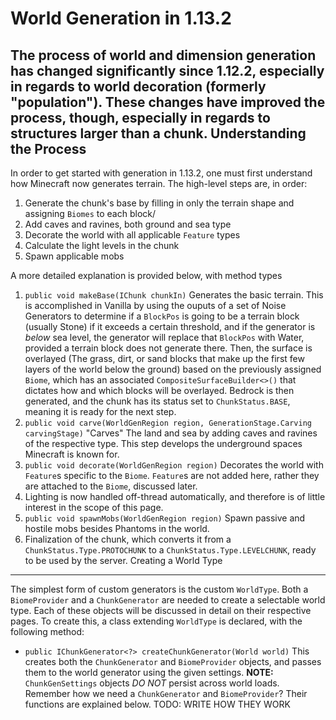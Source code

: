 World Generation in 1.13.2
==========================
The process of world and dimension generation has changed significantly since 1.12.2, especially in regards to world decoration (formerly "population"). These changes have improved the process, though, especially in regards to structures larger than a chunk.
Understanding the Process
---------------
In order to get started with generation in 1.13.2, one must first understand how Minecraft now generates terrain.
The high-level steps are, in order:
1. Generate the chunk's base by filling in only the terrain shape and assigning `Biomes` to each block/
2. Add caves and ravines, both ground and sea type
3. Decorate the world with all applicable `Feature` types
4. Calculate the light levels in the chunk
5. Spawn applicable mobs

A more detailed explanation is provided below, with method types

1. `public void makeBase(IChunk chunkIn)`
  Generates the basic terrain. This is accomplished in Vanilla by using the ouputs of a set of Noise Generators to determine if a `BlockPos` is going to be a terrain block (usually Stone) if it exceeds a certain threshold, and if the generator is _below_ sea level, the generator will replace that `BlockPos` with Water, provided a terrain block does not generate there. Then, the surface is overlayed (The grass, dirt, or sand blocks that make up the first few layers of the world below the ground) based on the previously assigned `Biome`, which has an associated `CompositeSurfaceBuilder<>()` that dictates how and which blocks will be overlayed. Bedrock is then generated, and the chunk has its status set to `ChunkStatus.BASE`, meaning it is ready for the next step.
2. `public void carve(WorldGenRegion region, GenerationStage.Carving carvingStage)`
  "Carves" The land and sea by adding caves and ravines of the respective type. This step develops the underground spaces Minecraft is known for.
3. `public void decorate(WorldGenRegion region)`
  Decorates the world with `Feature`s specific to the `Biome`. `Feature`s are not added here, rather they are attached to the `Biome`, discussed later.
4. Lighting is now handled off-thread automatically, and therefore is of little interest in the scope of this page.
5. `public void spawnMobs(WorldGenRegion region)`
  Spawn passive and hostile mobs besides Phantoms in the world.
6. Finalization of the chunk, which converts it from a `ChunkStatus.Type.PROTOCHUNK` to a `ChunkStatus.Type.LEVELCHUNK`, ready to be used by the server.
Creating a World Type
-----------------
The simplest form of custom generators is the custom `WorldType`. Both a `BiomeProvider` and a `ChunkGenerator` are needed to create a selectable world type. Each of these objects will be discussed in detail on their respective pages. To create this, a class extending `WorldType` is declared, with the following method:
* `public IChunkGenerator<?> createChunkGenerator(World world)`
  This creates both the `ChunkGenerator` and `BiomeProvider` objects, and passes them to the world generator using the given settings. **NOTE:** `ChunkGenSettings` objects _DO NOT_ persist across world loads.
Remember how we need a `ChunkGenerator` and `BiomeProvider`? Their functions are explained below.
TODO: WRITE HOW THEY WORK
